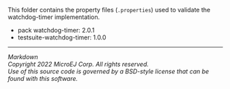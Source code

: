 This folder contains the property files (`.properties`) used to
validate the watchdog-timer implementation.

- pack watchdog-timer: 2.0.1
- testsuite-watchdog-timer: 1.0.0

---

_Markdown_  
_Copyright 2022 MicroEJ Corp. All rights reserved._  
_Use of this source code is governed by a BSD-style license that can be found with this software._  
